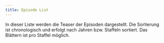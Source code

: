```yaml
---
title: Episode List
---
```

In dieser Liste werden die Teaser der Episoden dargestellt. Die Sortierung ist chronologisch und erfolgt nach Jahren bzw. Staffeln sortiert. Das Blättern ist pro Staffel möglich.